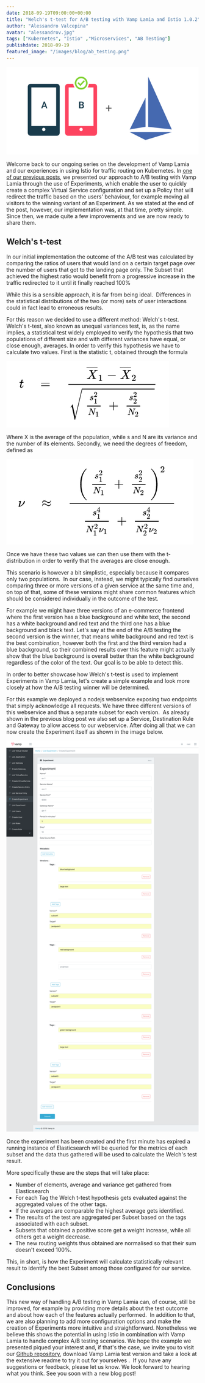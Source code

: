 ```yaml
---
date: 2018-09-19T09:00:00+00:00
title: "Welch's t-test for A/B testing with Vamp Lamia and Istio 1.0.2"
author: "Alessandro Valcepina"
avatar: "alessandrov.jpg"
tags: ["Kubernetes", "Istio" ,"Microservices", "AB Testing"]
publishdate: 2018-09-19
featured_image: "/images/blog/ab_testing.png"
---
```


![](/images/blog/ab_testing.png)

Welcome back to our ongoing series on the development of Vamp Lamia and our experiences in using Istio for traffic routing on Kubernetes.
In [one of our previous posts](https://vamp.io/blog/ab-testing-istio/), we presented our approach to A/B testing with Vamp Lamia through the use of Experiments, which enable the user to quickly create a complex Virtual Service configuration and set up a Policy that will redirect the traffic based on the users' behaviour, for example moving all visitors to the winning variant of an Experiment.
As we stated at the end of the post, however, our implementation was, at that time, pretty simple. 
Since then, we made quite a few improvements and we are now ready to share them.

<!--more-->

## Welch's t-test

In our initial implementation the outcome of the A/B test was calculated by comparing the ratios of users that would land on a certain target page over the number of users that got to the landing page only. The Subset that achieved the highest ratio would benefit from a progressive increase in the traffic redirected to it until it finally reached 100%

While this is a sensible approach, it is far from being ideal. 
Differences in the statistical distributions of the two (or more) sets of user interactions could in fact lead to erroneous results.

For this reason we decided to use a different method: Welch's t-test.  
Welch's t-test, also known as unequal variances test, is, as the name implies, a statistical test widely employed to verify the hypothesis that two populations of different size and with different variances have equal, or close enough, averages.
In order to verify this hypothesis we have to calculate two values.
First is the statistic t, obtained through the formula

![](/images/blog/welch1.png)

Where X is the average of the population, while s and N are its variance and the number of its elements.
Secondly, we need the degrees of freedom, defined as

![](/images/blog/welch2.png)

Once we have these two values we can then use them with the t-distribution in order to verify that the averages are close enough.

This scenario is however a bit simplistic, especially because it compares only two populations. 
In our case, instead, we might typically find ourselves comparing three or more versions of a given service at the same time and, on top of that, some of these versions might share common features which should be considered individually in the outcome of the test.

For example we might have three versions of an e-commerce frontend where the first version has a blue background and white text, the second has a white background and red text and the third one has a blue background and black text. Let's say at the end of the A/B testing the second version is the winner, that means white background and red text is the best combination, however both the first and the third version had a blue background, so their combined results over this feature might actually show that the blue background is overall better than the white background regardless of the color of the text. Our goal is to be able to detect this.

In order to better showcase how Welch's t-test is used to implement Experiments in Vamp Lamia, let's create a simple example and look more closely at how the A/B testing winner will be determined.

For this example we deployed a nodejs webservice exposing two endpoints that simply acknowledge all requests. We have three different versions of this webservice and thus a separate subset for each version. 
As already shown in the previous blog post we also set up a Service, Destination Rule and Gateway to allow access to our webservice.
After doing all that we can now create the Experiment itself as shown in the image below.

![Experiment configuration](/images/blog/experiment_configuration.png)

Once the experiment has been created and the first minute has expired a running instance of Elasticsearch will be queried for the metrics of each subset and the data thus gathered will be used to calculate the Welch's test result.

More specifically these are the steps that will take place:

- Number of elements, average and variance get gathered from Elasticsearch
- For each Tag the Welch t-test hypothesis gets evaluated against the aggregated values of the other tags.
- If the averages are comparable the highest average gets identified.
- The results of the test are aggregated per Subset based on the tags associated with each subset.
- Subsets that obtained a positive score get a weight increase, while all others get a weight decrease.
- The new routing weights thus obtained are normalised so that their sum doesn't exceed 100%.

This, in short, is how the Experiment will calculate statistically relevant result to identify the best Subset among those configured for our service.

## Conclusions

This new way of handling A/B testing in Vamp Lamia can, of course, still be improved, for example by providing more details about the test outcome and about how each of the features actually performed. 
In addition to that, we are also planning to add more configuration options and make the creation of Experiments more intuitive and straightforward.
Nonetheless we believe this shows the potential in using Istio in combination with Vamp Lamia to handle complex A/B testing scenarios.
We hope the example we presented piqued your interest and, if that's the case, we invite you to visit our [Github repository](https://github.com/magneticio/vamp2setup), download Vamp Lamia test version and take a look at the extensive readme to try it out for yourselves . 
If you have any suggestions or feedback, please let us know. We look forward to hearing what you think.
See you soon with a new blog post!

